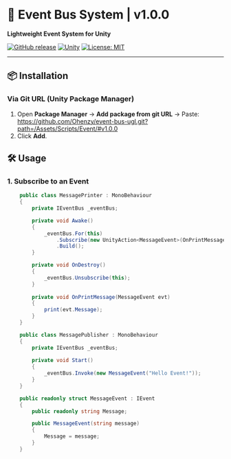 # 🚀 Event Bus System | v1.0.0  
**Lightweight Event System for Unity**  

[![GitHub release](https://img.shields.io/badge/version-v1.0.0-blue)](https://github.com/Ohenzy/event-bus-ugl/releases/tag/v1.0.0)
[![Unity](https://img.shields.io/badge/Unity-black.svg?logo=unity)](https://unity.com)
[![License: MIT](https://img.shields.io/badge/License-MIT-green.svg)](https://opensource.org/licenses/MIT)

---

## 📦 **Installation**  
### **Via Git URL (Unity Package Manager)**  
1. Open **Package Manager** → **Add package from git URL** → Paste:<br>
   https://github.com/Ohenzy/event-bus-ugl.git?path=/Assets/Scripts/Event/#v1.0.0
2. Click **Add**.  

## 🛠 **Usage**  
### **1. Subscribe to an Event**  
```csharp
    public class MessagePrinter : MonoBehaviour
    {
        private IEventBus _eventBus;

        private void Awake()
        {
            _eventBus.For(this)
                .Subscribe(new UnityAction<MessageEvent>(OnPrintMessage))
                .Build();
        }

        private void OnDestroy()
        {
            _eventBus.Unsubscribe(this);
        }
        
        private void OnPrintMessage(MessageEvent evt)
        {
            print(evt.Message);
        }
    }

    public class MessagePublisher : MonoBehaviour
    {
        private IEventBus _eventBus;
        
        private void Start()
        {
            _eventBus.Invoke(new MessageEvent("Hello Event!"));
        }
    }

    public readonly struct MessageEvent : IEvent
    {
        public readonly string Message;

        public MessageEvent(string message)
        {
            Message = message;
        }
    }
